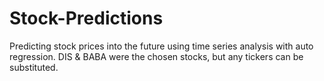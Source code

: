 # Stock-Predictions
Predicting stock prices into the future using time series analysis with auto regression. DIS & BABA were the chosen stocks, but any tickers can be substituted. 
